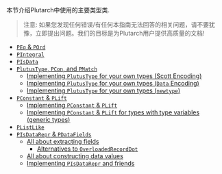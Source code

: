 本节介绍Plutarch中使用的主要类型类.

> 注意: 如果您发现任何错误/有任何本指南无法回答的相关问题，请不要犹豫，立即提出问题。我们的目标是为Plutarch用户提供高质量的文档!

- [`PEq` & `POrd`](./Typeclasses/PEq%20and%20POrd.md)
- [`PIntegral`](./Typeclasses/PIntegral.md)
- [`PIsData`](./Typeclasses/PIsData.md)
- [`PlutusType`, `PCon`, and `PMatch`](./Typeclasses/PlutusType,%20PCon,%20and%20PMatch.md)
  - [Implementing `PlutusType` for your own types (Scott Encoding)](./Typeclasses/PlutusType,%20PCon,%20and%20PMatch.md#implementing-plutustype-for-your-own-types-scott-encoding)
  - [Implementing `PlutusType` for your own types (`Data` Encoding)](./Typeclasses/PlutusType,%20PCon,%20and%20PMatch.md#implementing-plutustype-for-your-own-types-data-encoding)
  - [Implementing `PlutusType` for your own types (`newtype`)](./Typeclasses/PlutusType,%20PCon,%20and%20PMatch.md#implementing-plutustype-for-your-own-types-newtype)
- [`PConstant` & `PLift`](./Typeclasses/PConstant%20and%20PLift.md)
  - [Implementing `PConstant` & `PLift`](./Typeclasses/PConstant%20and%20PLift.md#implementing-pconstant--plift)
  - [Implementing `PConstant` & `PLift` for types with type variables (generic types)](./Typeclasses/PConstant%20and%20PLift.md#implementing-pconstant--plift-for-types-with-type-variables-generic-types)
- [`PListLike`](./Typeclasses/PListLike.md)
- [`PIsDataRepr` & `PDataFields`](./Typeclasses/PIsDataRepr%20and%20PDataFields.md)
  - [All about extracting fields](./Typeclasses/PIsDataRepr%20and%20PDataFields.md#all-about-extracting-fields)
    - [Alternatives to `OverloadedRecordDot`](./Typeclasses/PIsDataRepr%20and%20PDataFields.md#alternatives-to-overloadedrecorddot)
  - [All about constructing data values](./Typeclasses/PIsDataRepr%20and%20PDataFields.md#all-about-constructing-data-values)
  - [Implementing `PIsDataRepr` and friends](./Typeclasses/PIsDataRepr%20and%20PDataFields.md#implementing-pisdatarepr-and-friends)
